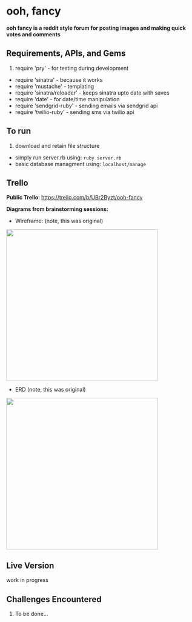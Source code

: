 # ooh, fancy

**ooh fancy is a reddit style forum for posting images and making quick votes and comments**

## Requirements, APIs, and Gems
1. require 'pry' - for testing during development
- require 'sinatra' - because it works
- require 'mustache' - templating
- require 'sinatra/reloader' - keeps sinatra upto date with saves
- require 'date' - for date/time manipulation
- require 'sendgrid-ruby' - sending emails via sendgrid api
- require 'twilio-ruby' - sending sms via twilio api

## To run
1. download and retain file structure
- simply run server.rb using:
`ruby server.rb`
- basic database managment using:
`localhost/manage`

## Trello
**Public Trello**:
https://trello.com/b/UBr2Byzt/ooh-fancy

**Diagrams from brainstorming sessions:**

* Wireframe:
(note, this was original)

 <img src=https://trello-attachments.s3.amazonaws.com/5492f97732633e7ec51b70ec/600x450/bc249e3a13e0c902a82b7e2bfb4853d8/2014-12-18_10.52.51.jpg width=400>

* ERD
(note, this was original)

 <img src=https://trello-attachments.s3.amazonaws.com/5492f2555a38ae8e6d86a6a8/600x450/8378376cf28ae2782fde2b6787c85e38/2014-12-18_14.50.41.jpg width=400>

## Live Version
work in progress

## Challenges Encountered

1. To be done...